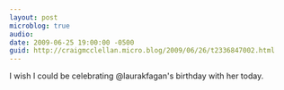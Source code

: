 ```yaml
---
layout: post
microblog: true
audio: 
date: 2009-06-25 19:00:00 -0500
guid: http://craigmcclellan.micro.blog/2009/06/26/t2336847002.html
---
```

I wish I could be celebrating  @laurakfagan's birthday with her today.
